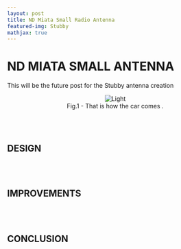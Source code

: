 ```yaml
---
layout: post
title: ND Miata Small Radio Antenna
featured-img: Stubby
mathjax: true
---
```


# ND MIATA SMALL ANTENNA
 <p align="justify">
This will be the future post for the Stubby antenna creation
 </p>

<figure>
    <div align = "center"><img src="https://images.unsplash.com/photo-1548880021-76c14b1f6602?ixlib=rb-1.2.1&ixid=eyJhcHBfaWQiOjEyMDd9&auto=format&fit=crop&w=1350&q=80" alt="Light" class="center">
    <figcaption>Fig.1 - That is how the car comes .</figcaption>
    </div>
</figure>
<br/><br/>

## DESIGN
<br/><br/>

## IMPROVEMENTS
<br/><br/>

## CONCLUSION



